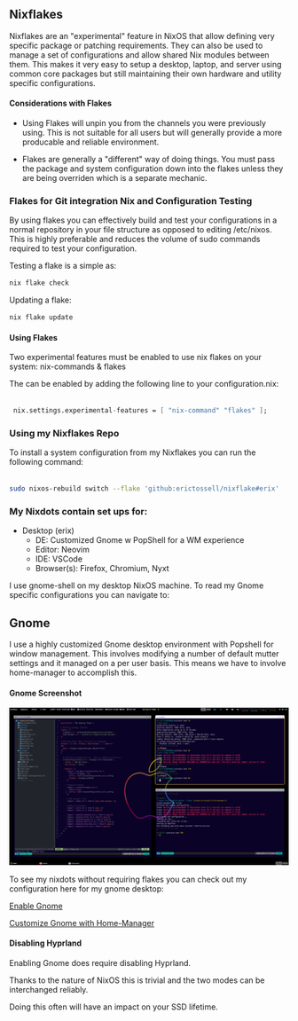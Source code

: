 ## Nixflakes

Nixflakes are an "experimental" feature in NixOS that allow defining very specific package or patching requirements. They can also be used to manage a set of configurations and allow shared Nix modules between them. This makes it very easy to setup a desktop, laptop, and server using common core packages but still maintaining their own hardware and utility specific configurations.

#### Considerations with Flakes
- Using Flakes will unpin you from the channels you were previously using. This is not suitable for all users but will generally provide a more producable and reliable environment. 

- Flakes are generally a "different" way of doing things. You must pass the package and system configuration down into the flakes unless they are being overriden which is a separate mechanic.


### Flakes for Git integration Nix and Configuration Testing
By using flakes you can effectively build and test your configurations in a normal repository in your file structure as opposed to editing /etc/nixos. This is highly preferable and reduces the volume of sudo commands required to test your configuration. 

Testing a flake is a simple as: 
```nix
nix flake check
```

Updating a flake:
```nix
nix flake update
```

#### Using Flakes

Two experimental features must be enabled to use nix flakes on your system: nix-commands & flakes

The can be enabled by adding the following line to your configuration.nix:

```nix

 nix.settings.experimental-features = [ "nix-command" "flakes" ];

```

### Using my Nixflakes Repo

To install a system configuration from my Nixflakes you can run the following command:

```bash

sudo nixos-rebuild switch --flake 'github:erictossell/nixflake#erix'

```

### My Nixdots contain set ups for:

- Desktop (erix)
    - DE: Customized Gnome w PopShell for a WM experience
    - Editor: Neovim
    - IDE: VSCode
    - Browser(s): Firefox, Chromium, Nyxt







I use gnome-shell on my desktop NixOS machine. To read my Gnome specific configurations you can navigate to:

## Gnome

I use a highly customized Gnome desktop environment with Popshell for window management. This involves modifying a number of default mutter settings and it managed on a per user basis. This means we have to involve home-manager to accomplish this.

#### Gnome Screenshot
![example_screenshot](./gnome_desktop.png)

To see my nixdots without requiring flakes you can check out my configuration here for my gnome desktop:

[Enable Gnome](https://github.com/erictossell/nixdots/blob/main/desktop/modules/gnome.nix)

[Customize Gnome with Home-Manager](https://github.com/erictossell/nixdots/blob/main/desktop/modules/gnome-home.nix)

#### Disabling Hyprland
Enabling Gnome does require disabling Hyprland.

Thanks to the nature of NixOS this is trivial and the two modes can be interchanged reliably. 

Doing this often will have an impact on your SSD lifetime.


